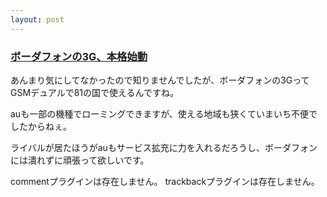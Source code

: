 ```yaml
---
layout: post
---
```

<h3><a href="http://www.zdnet.co.jp/mobile/0311/14/n_v3g.html">ボーダフォンの3G、本格始動</a></h3>
<p>あんまり気にしてなかったので知りませんでしたが、ボーダフォンの3GってGSMデュアルで81の国で使えるんですね。</p>
<p>auも一部の機種でローミングできますが、使える地域も狭くていまいち不便でしたからねぇ。</p>
<p>ライバルが居たほうがauもサービス拡充に力を入れるだろうし、ボーダフォンには潰れずに頑張って欲しいです。</p>
<p><span class="error">commentプラグインは存在しません。</span> <span class="error">trackbackプラグインは存在しません。</span> </p>

